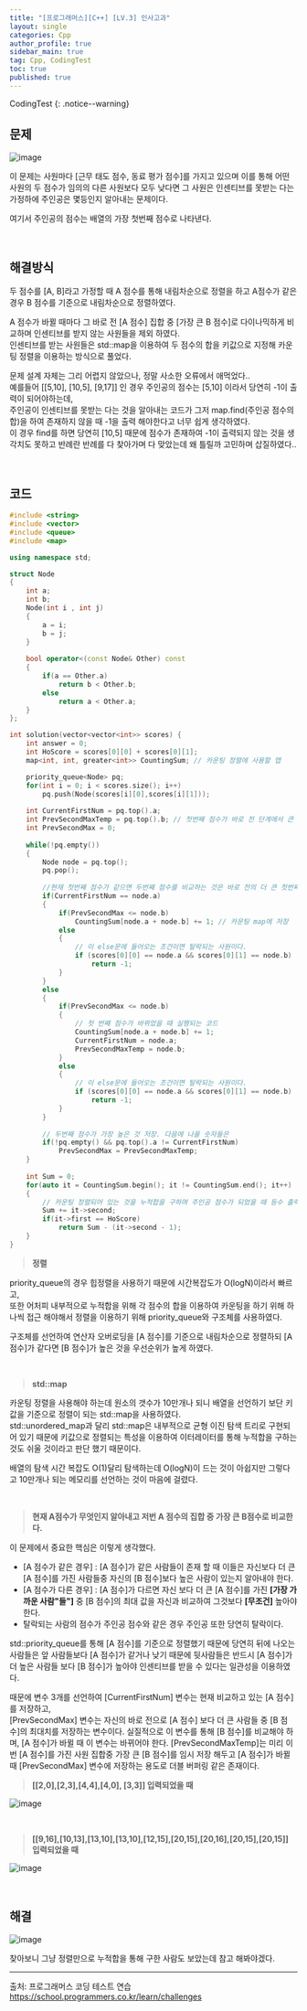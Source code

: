 ```yaml
---
title: "[프로그래머스][C++] [LV.3] 인사고과"
layout: single
categories: Cpp
author_profile: true
sidebar_main: true
tag: Cpp, CodingTest
toc: true
published: true
---
```






CodingTest
{: .notice--warning}



## 문제

![image](https://github.com/PREADIM/PREADIM.github.io/assets/69719507/277b0ebd-27be-4246-84e2-cc8816e1ee05)

이 문제는 사원마다 [근무 태도 점수, 동료 평가 점수]를 가지고 있으며 이를 통해 어떤 사원의 두 점수가 임의의 다른 사원보다 모두 낮다면 그 사원은 인센티브를 못받는 다는 가정하에 주인공은 몇등인지 알아내는 문제이다.

여기서 주인공의 점수는 배열의 가장 첫번째 점수로 나타낸다.


<br>



## 해결방식


두 점수를 [A, B]라고 가정할 때 A 점수를 통해 내림차순으로 정렬을 하고 A점수가 같은 경우 B 점수를 기준으로 내림차순으로 정렬하였다.  

A 점수가 바뀔 때마다 그 바로 전 [A 점수] 집합 중 [가장 큰 B 점수]로 다이나믹하게 비교하며 인센티브를 받지 않는 사원들을 제외 하였다.    
인센티브를 받는 사원들은 std::map을 이용하여 두 점수의 합을 키값으로 지정해 카운팅 정렬을 이용하는 방식으로 풀었다.

문제 설계 자체는 그리 어렵지 않았으나, 정말 사소한 오류에서 애먹었다..   
예를들어 [[5,10], [10,5], [9,17]] 인 경우 주인공의 점수는 [5,10] 이라서 당연히 -1이 출력이 되어야하는데,   
주인공이 인센티브를 못받는 다는 것을 알아내는 코드가 그저 map.find(주인공 점수의 합)을 하여 존재하지 않을 때 -1을 출력 해야한다고 너무 쉽게 생각하였다.   
이 경우 find를 하면 당연히 [10,5] 때문에 점수가 존재하여 -1이 출력되지 않는 것을 생각치도 못하고 반례란 반례를 다 찾아가며 다 맞았는데 왜 틀릴까 고민하며 삽질하였다..


<br>


## 코드



```cpp
#include <string>
#include <vector>
#include <queue>
#include <map>

using namespace std;

struct Node
{
    int a;
    int b;
    Node(int i , int j)
    {
        a = i;
        b = j;
    }
    
    bool operator<(const Node& Other) const
    {
        if(a == Other.a)
            return b < Other.b;
        else
            return a < Other.a;
    }
};

int solution(vector<vector<int>> scores) {
    int answer = 0;
    int HoScore = scores[0][0] + scores[0][1];
    map<int, int, greater<int>> CountingSum; // 카운팅 정렬에 사용할 맵

    priority_queue<Node> pq;
    for(int i = 0; i < scores.size(); i++)
        pq.push(Node(scores[i][0],scores[i][1]));
    
    int CurrentFirstNum = pq.top().a;
    int PrevSecondMaxTemp = pq.top().b; // 첫번째 점수가 바로 전 단계에서 큰 수중 두번째 점수가 가장 높은 것을 임시저장
    int PrevSecondMax = 0;
    
    while(!pq.empty())
    {
        Node node = pq.top();
        pq.pop();
        
        //현재 첫번째 점수가 같으면 두번째 점수를 비교하는 것은 바로 전의 더 큰 첫번째 점수 중 가장 큰 값과 비교
        if(CurrentFirstNum == node.a)
        {
            if(PrevSecondMax <= node.b)
                CountingSum[node.a + node.b] += 1; // 카운팅 map에 저장
            else
            {
                // 이 else문에 들어오는 조건이면 탈락되는 사원이다.
                if (scores[0][0] == node.a && scores[0][1] == node.b)
                    return -1;
            }
        }
        else
        {
            if(PrevSecondMax <= node.b)
            {
                // 첫 번째 점수가 바뀌었을 때 실행되는 코드
                CountingSum[node.a + node.b] += 1;           
                CurrentFirstNum = node.a;
                PrevSecondMaxTemp = node.b;                          
            }
            else
            {
                // 이 else문에 들어오는 조건이면 탈락되는 사원이다.
                if (scores[0][0] == node.a && scores[0][1] == node.b)
                    return -1;
            }
        }
        
        // 두번째 점수가 가장 높은 것 저장. 다음에 나올 숫자들은 
        if(!pq.empty() && pq.top().a != CurrentFirstNum)
            PrevSecondMax = PrevSecondMaxTemp;            
    }
  
    int Sum = 0;    
    for(auto it = CountingSum.begin(); it != CountingSum.end(); it++)
    {
        // 카운팅 정렬되어 있는 것을 누적합을 구하며 주인공 점수가 되었을 때 등수 출력
        Sum += it->second;
        if(it->first == HoScore)
            return Sum - (it->second - 1);           
    }
}
```

> **정렬**

priority_queue의 경우 힙정렬을 사용하기 때문에 시간복잡도가 O(logN)이라서 빠르고,  
또한 어처피 내부적으로 누적합을 위해 각 점수의 합을 이용하여 카운팅을 하기 위해 하나씩 접근 해야해서 정렬을 이용하기 위해 priority_queue와 구조체를 사용하였다. 

구조체를 선언하여 연산자 오버로딩을 [A 점수]를 기준으로 내림차순으로 정렬하되 [A 점수]가 같다면 [B 점수]가 높은 것을 우선순위가 높게 하였다.

<br>

> **std::map**   

카운팅 정렬을 사용해야 하는데 원소의 갯수가 10만개나 되니 배열을 선언하기 보단 키값을 기준으로 정렬이 되는 std::map을 사용하였다.    
std::unordered_map과 달리 std::map은 내부적으로 균형 이진 탐색 트리로 구현되어 있기 때문에 키값으로 정렬되는 특성을 이용하여 이터레이터를 통해 누적합을 구하는 것도 쉬울 것이라고 판단 했기 때문이다.    

배열의 탐색 시간 복잡도 O(1)달리 탐색하는데 O(logN)이 드는 것이 아쉽지만 그렇다고 10만개나 되는 메모리를 선언하는 것이 마음에 걸렸다. 


<br>

> **현재 A점수가 무엇인지 알아내고 저번 A 점수의 집합 중 가장 큰 B점수로 비교한다.**

이 문제에서 중요한 핵심은 이렇게 생각했다.
* [A 점수가 같은 경우] : [A 점수]가 같은 사람들이 존재 할 때 이들은 자신보다 더 큰 [A 점수]를 가진 사람들중 자신의 [B 점수]보다 높은 사람이 있는지 알아내야 한다.
* [A 점수가 다른 경우] : [A 점수]가 다르면 자신 보다 더 큰 [A 점수]를 가진 **[가장 가까운 사람"들"]** 중 [B 점수]의 최대 값을 자신과 비교하여 그것보다 **[무조건]** 높아야한다.
* 탈락되는 사람의 점수가 주인공 점수와 같은 경우 주인공 또한 당연히 탈락이다.


std::priority_queue를 통해 [A 점수]를 기준으로 정렬했기 때문에 당연히 뒤에 나오는 사람들은 앞 사람들보다 [A 점수]가 같거나 낮기 때문에 뒷사람들은 반드시 [A 점수]가 더 높은 사람들 보다 [B 점수]가 높아야 인센티브를 받을 수 있다는 일관성을 이용하였다.

때문에 변수 3개를 선언하여 [CurrentFirstNum] 변수는 현재 비교하고 있는 [A 점수]를 저장하고,       
[PrevSecondMax] 변수는 자신의 바로 전으로 [A 점수] 보다 더 큰 사람들 중 [B 점수]의 최대치를 저장하는 변수이다. 실질적으로 이 변수를 통해 [B 점수]를 비교해야 하며, [A 점수]가 바뀔 때 이 변수는 바뀌어야 한다.
[PrevSecondMaxTemp]는 미리 이번 [A 점수]를 가진 사원 집합중 가장 큰 [B 점수]를 임시 저장 해두고 [A 점수]가 바뀔 때 [PrevSecondMax] 변수에 저장하는 용도로 더블 버퍼링 같은 존재이다.

> **[[2,0],[2,3],[4,4],[4,0], [3,3]] 입력되었을 때**

![image](https://github.com/PREADIM/PREADIM.github.io/assets/69719507/552161d5-801c-47f9-9949-45e8e5b84705)

<br>

> **[[9,16],[10,13],[13,10],[13,10],[12,15],[20,15],[20,16],[20,15],[20,15]] 입력되었을 때**

![image](https://github.com/PREADIM/PREADIM.github.io/assets/69719507/7556a046-4963-446e-b75f-a4f6ee258dfd)

<br>


## 해결

![image](https://github.com/PREADIM/PREADIM.github.io/assets/69719507/31b5d7ae-aafb-42b3-a971-9d152bfbc952)


찾아보니 그냥 정렬만으로 누적합을 통해 구한 사람도 보았는데 참고 해봐야겠다.



***

출처: 프로그래머스 코딩 테스트 연습    
https://school.programmers.co.kr/learn/challenges